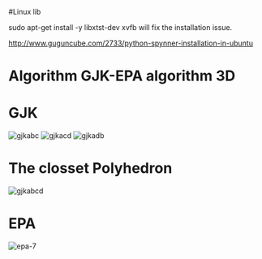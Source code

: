 
#Linux lib

sudo apt-get install -y libxtst-dev xvfb will fix the installation issue.

http://www.guguncube.com/2733/python-spynner-installation-in-ubuntu


# Algorithm GJK-EPA algorithm 3D 

# GJK
![gjkabc](https://user-images.githubusercontent.com/10780778/36461372-b0c46208-16c5-11e8-8de9-b1cb58772a17.png)
![gjkacd](https://user-images.githubusercontent.com/10780778/36461342-87525326-16c5-11e8-8291-76997afa22d4.png)
![gjkadb](https://user-images.githubusercontent.com/10780778/36461392-cff5df26-16c5-11e8-8d1c-9621be6f7fa7.png)

# The closset Polyhedron 
![gjkabcd](https://user-images.githubusercontent.com/10780778/36461416-f39d6098-16c5-11e8-851d-92d3705ed71b.png)

# EPA
![epa-7](https://user-images.githubusercontent.com/10780778/36461541-c0ebf91a-16c6-11e8-88e7-2d7abebe0897.png)
